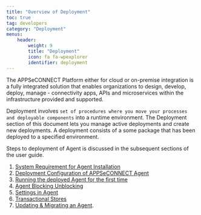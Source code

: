 ```yaml
---
title: "Overview of Deployment"
toc: true
tag: developers
category: "Deployment"
menus: 
    header:
        weight: 9
        title: "Deployment"
        icon: fa fa-wpexplorer
        identifier: deployment               
---
```


The APPSeCONNECT Platform either for cloud or on-premise integration is a fully integrated solution that enables 
organizations to design, develop, deploy, manage - connectivity apps, APIs and microservices within 
the infrastructure provided and supported.

Deployment involves `set of procedures where you move your processes and deployable components` 
into a runtime environment. The Deployment section of this document lets you manage active deployments 
and create new deployments. A deployment consists of a some package that has been deployed to a specified environment.

Steps to deployment of Agent is discussed in the subsequent sections of the user guide.

1. [System Requirement for Agent Installation](/deployment/gettingstarted-with-deployment/#system-requirement-for-agent-installation)
2. [Deployment Configuration of APPSeCONNECT Agent](/agent/Deployment-Configuration/#pre-requisites-1)
3. [Running the deployed Agent for the first time]()
4. [Agent Blocking Unblocking](/agent/Agent-Blocking-&-Unblocking/)
5. [Settings in Agent](/deployment/settings/)
6. [Transactional Stores]()
7. [Updating & Migrating an Agent]().

